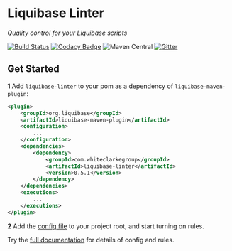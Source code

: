 # Liquibase Linter

*Quality control for your Liquibase scripts*

[![Build Status](https://travis-ci.org/whiteclarkegroup/liquibase-linter.svg?branch=master)](https://travis-ci.org/whiteclarkegroup/liquibase-linter) [![Codacy Badge](https://api.codacy.com/project/badge/Grade/320a8a4be4fd44feb9d6102ccdc7e240)](https://www.codacy.com/project/whiteclarkegroup/liquibase-linter/dashboard?utm_source=github.com&amp;utm_medium=referral&amp;utm_content=whiteclarkegroup/liquibase-linter&amp;utm_campaign=Badge_Grade_Dashboard) ![Maven Central](https://img.shields.io/maven-central/v/com.whiteclarkegroup/liquibase-linter.svg) [![Gitter](https://badges.gitter.im/liquibase-linter/community.svg)](https://gitter.im/liquibase-linter/community?utm_source=badge&utm_medium=badge&utm_campaign=pr-badge)

## Get Started

**1** Add `liquibase-linter` to your pom as a dependency of `liquibase-maven-plugin`:

```xml
<plugin>
    <groupId>org.liquibase</groupId>
    <artifactId>liquibase-maven-plugin</artifactId>
    <configuration>
        ...
    </configuration>
    <dependencies>
        <dependency>
            <groupId>com.whiteclarkegroup</groupId>
            <artifactId>liquibase-linter</artifactId>
            <version>0.5.1</version>
        </dependency>
    </dependencies>
    <executions>
        ...
    </executions>
</plugin>

```

**2** Add the [config file](website/examples/lqlint.json) to your project root, and start turning on rules.

Try the [full documentation](https://whiteclarkegroup.github.io/liquibase-linter) for details of config and rules.
